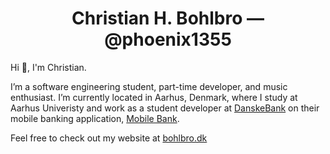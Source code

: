 <h1 align="center">Christian H. Bohlbro &mdash; @phoenix1355</h1>

Hi 👋, I'm Christian.

I’m a software engineering student, part-time developer, and music enthusiast. I’m currently located in Aarhus, Denmark, where I study at Aarhus Univeristy and work as a student developer at [DanskeBank](https://danskebank.dk/) on their mobile banking application, [Mobile Bank](https://apps.apple.com/dk/app/mobilbank-dk-danske-bank/id1133885137).

Feel free to check out my website at [bohlbro.dk](https://bohlbro.dk)

<!--
**Phoenix1355/Phoenix1355** is a ✨ _special_ ✨ repository because its `README.md` (this file) appears on your GitHub profile.

Here are some ideas to get you started:

- 🔭 I’m currently working on ...
- 🌱 I’m currently learning ...
- 👯 I’m looking to collaborate on ...
- 🤔 I’m looking for help with ...
- 💬 Ask me about ...
- 📫 How to reach me: ...
- 😄 Pronouns: ...
- ⚡ Fun fact: ...
-->
